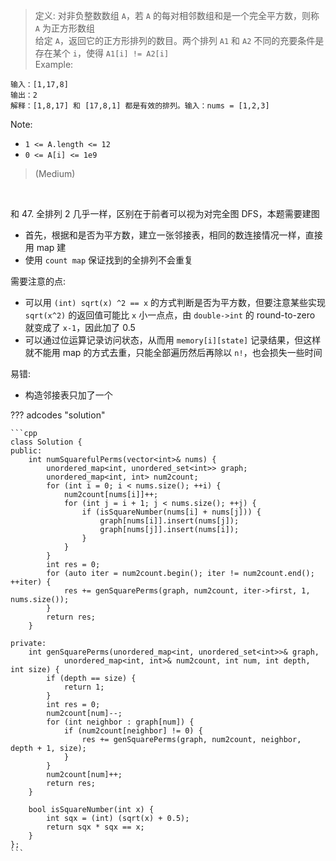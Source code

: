 <!-- prettier-ignore-start -->

> 定义: 对非负整数数组 `A`，若 `A` 的每对相邻数组和是一个完全平方数，则称 `A` 为正方形数组<br>
> 给定 `A`，返回它的正方形排列的数目。两个排列 `A1` 和 `A2` 不同的充要条件是存在某个 `i`，使得 `A1[i] != A2[i]` <br>
> Example:
```
输入：[1,17,8]
输出：2
解释：[1,8,17] 和 [17,8,1] 都是有效的排列。输入：nums = [1,2,3]
```
Note:
>
-   `1 <= A.length <= 12`
-   `0 <= A[i] <= 1e9`
>
> (Medium)

<!-- prettier-ignore-end -->

<br>

和 47. 全排列 2 几乎一样，区别在于前者可以视为对完全图 DFS，本题需要建图

-   首先，根据和是否为平方数，建立一张邻接表，相同的数连接情况一样，直接用 map 建
-   使用 `count map` 保证找到的全排列不会重复

需要注意的点:

-   可以用 `(int) sqrt(x) ^2 == x` 的方式判断是否为平方数，但要注意某些实现 `sqrt(x^2)` 的返回值可能比 `x` 小一点点，由 `double->int` 的 round-to-zero 就变成了 `x-1`，因此加了 0.5
-   可以通过位运算记录访问状态，从而用 `memory[i][state]` 记录结果，但这样就不能用 map 的方式去重，只能全部遍历然后再除以 `n!`，也会损失一些时间

易错:

-   构造邻接表只加了一个

??? adcodes "solution"

    ```cpp
    class Solution {
    public:
        int numSquarefulPerms(vector<int>& nums) {
            unordered_map<int, unordered_set<int>> graph;
            unordered_map<int, int> num2count;
            for (int i = 0; i < nums.size(); ++i) {
                num2count[nums[i]]++;
                for (int j = i + 1; j < nums.size(); ++j) {
                    if (isSquareNumber(nums[i] + nums[j])) {
                        graph[nums[i]].insert(nums[j]);
                        graph[nums[j]].insert(nums[i]);
                    }
                }
            }
            int res = 0;
            for (auto iter = num2count.begin(); iter != num2count.end(); ++iter) {
                res += genSquarePerms(graph, num2count, iter->first, 1, nums.size());
            }
            return res;
        }

    private:
        int genSquarePerms(unordered_map<int, unordered_set<int>>& graph,
                unordered_map<int, int>& num2count, int num, int depth, int size) {
            if (depth == size) {
                return 1;
            }
            int res = 0;
            num2count[num]--;
            for (int neighbor : graph[num]) {
                if (num2count[neighbor] != 0) {
                    res += genSquarePerms(graph, num2count, neighbor, depth + 1, size);
                }
            }
            num2count[num]++;
            return res;
        }

        bool isSquareNumber(int x) {
            int sqx = (int) (sqrt(x) + 0.5);
            return sqx * sqx == x;
        }
    };
    ```
